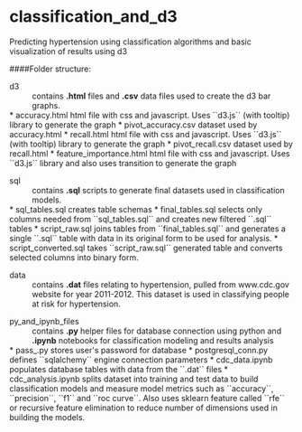 # classification_and_d3
Predicting hypertension using classification algorithms and basic visualization of results using d3

####Folder structure:
<dl>
  <dt>d3</dt>
  <dd>contains <b>.html</b> files and <b>.csv</b> data files used to create the d3 bar graphs.</dd>
  * accuracy.html  
      html file with css and javascript. Uses ``d3.js`` (with tooltip) library to generate the graph
  * pivot_accuracy.csv  
      dataset used by accuracy.html
  * recall.html  
      html file with css and javascript. Uses ``d3.js`` (with tooltip) library to generate the graph  
  * pivot_recall.csv  
      dataset used by recall.html  
  * feature_importance.html  
      html file with css and javascript. Uses ``d3.js`` library and also uses transition to generate the graph

<dl>
  <dt>sql</dt>
  <dd>contains <b>.sql</b> scripts to generate final datasets used in classification models.</dd>
  * sql_tables.sql   
      creates table schemas
  * final_tables.sql  
      selects only columns needed from ``sql_tables.sql`` and creates new filtered ``.sql`` tables
  * script_raw.sql  
      joins tables from ``final_tables.sql`` and generates a single ``.sql`` table with data in its original form to be used for analysis.
  * script_converted.sql  
      takes ``script_raw.sql`` generated table and converts selected columns into binary form.
      
<dl>
  <dt>data</dt>
  <dd>contains <b>.dat</b> files relating to hypertension, pulled from www.cdc.gov website for year 2011-2012. This dataset is used in classifying people at risk for hypertension.</dd>

<dl>
  <dt>py_and_ipynb_files</dt>
  <dd>contains <b>.py</b> helper files for database connection using python and <b>.ipynb</b> notebooks for classification modeling and results analysis</dd>
  * pass_.py  
    stores user's password for database
  * postgresql_conn.py  
    defines ``sqlalchemy`` engine connection parameters
  * cdc_data.ipynb  
    populates database tables with data from the ``.dat`` files
  * cdc_analysis.ipynb  
    splits dataset into training and test data to build classification models and measure model metrics such as ``accuracy``, ``precision``, ``f1`` and ``roc curve``. Also uses sklearn feature called ``rfe`` or recursive feature elimination to reduce number of dimensions used in building the models.
